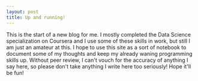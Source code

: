 ```yaml
---
layout: post
title: Up and running!
---
```


This is the start of a new blog for me. I mostly completed the Data Science specialization on Coursera and I use some of these skills in work, but still I am just an amateur at this. I hope to use this site as a sort of notebook to document some of my thoughts and keep my already waning programming skills up. Without peer review, I can't vouch for the accuracy of anything I say here, so please don't take anything I write here too seriously! Hope it'll be fun!
